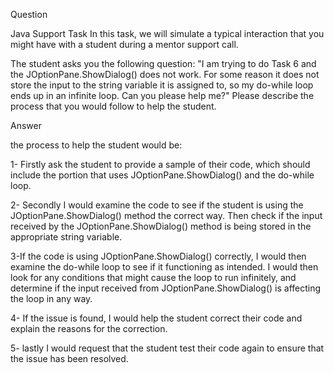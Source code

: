 Question

Java Support Task
In this task, we will simulate a typical interaction that you might have with
a student during a mentor support call.

The student asks you the following question:
"I am trying to do Task 6 and the JOptionPane.ShowDialog() does not work.
For some reason it does not store the input to the string variable it is
assigned to, so my do-while loop ends up in an infinite loop. Can you please
help me?"
Please describe the process that you would follow to help the student.

Answer

the process to help the student would be:

1- Firstly ask the student to provide a sample of their code,  which should include  the portion that uses JOptionPane.ShowDialog() and the do-while loop.

2- Secondly I would examine the code to see if the student is using the JOptionPane.ShowDialog() method the correct way. Then check if the input received by the JOptionPane.ShowDialog() method is being stored in the appropriate string variable.

3-If the code is using JOptionPane.ShowDialog() correctly, I would then examine the do-while loop to see if it functioning as intended. I would then look for any conditions that might cause the loop to run infinitely, and determine if the input received from JOptionPane.ShowDialog() is affecting the loop in any way.

4- If the issue is found, I would help the student correct their code and explain the reasons for the correction.

5- lastly I would request that the student test their code again to ensure that the issue has been resolved.